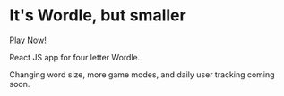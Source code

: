# It's Wordle, but smaller

[Play Now!](ianwhite.app)

React JS app for four letter Wordle. 

Changing word size, more game modes, and daily user tracking coming soon. 

